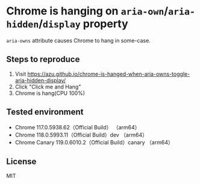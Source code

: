# Chrome is hanging on `aria-own`/`aria-hidden`/`display` property

`aria-owns` attribute causes Chrome to hang in some-case.

## Steps to reproduce

1. Visit https://azu.github.io/chrome-is-hanged-when-aria-owns-toggle-aria-hidden-display/
2. Click "Click me and Hang"
3. Chrome is hang(CPU 100%)

## Tested environment

- Chrome 117.0.5938.62（Official Build） （arm64）
- Chrome 118.0.5993.11（Official Build）dev （arm64）
- Chrome Canary 119.0.6010.2（Official Build）canary （arm64）

## License

MIT
